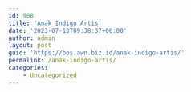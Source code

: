 ```yaml
---
id: 968
title: 'Anak Indigo Artis'
date: '2023-07-13T09:38:37+00:00'
author: admin
layout: post
guid: 'https://bos.awn.biz.id/anak-indigo-artis/'
permalink: /anak-indigo-artis/
categories:
    - Uncategorized
---
```


